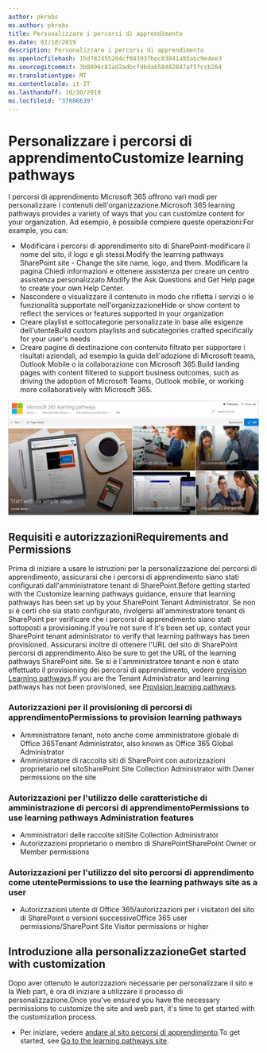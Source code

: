 ```yaml
---
author: pkrebs
ms.author: pkrebs
title: Personalizzare i percorsi di apprendimento
ms.date: 02/18/2019
description: Personalizzare i percorsi di apprendimento
ms.openlocfilehash: 15d782455204cf043937bec03041a85abc9e4ee3
ms.sourcegitcommit: 3b8896c81ad2adbcfdbda658482847af5fccb264
ms.translationtype: MT
ms.contentlocale: it-IT
ms.lasthandoff: 10/30/2019
ms.locfileid: "37886639"
---
```

# <a name="customize-learning-pathways"></a><span data-ttu-id="86dfe-103">Personalizzare i percorsi di apprendimento</span><span class="sxs-lookup"><span data-stu-id="86dfe-103">Customize learning pathways</span></span>

<span data-ttu-id="86dfe-104">I percorsi di apprendimento Microsoft 365 offrono vari modi per personalizzare i contenuti dell'organizzazione.</span><span class="sxs-lookup"><span data-stu-id="86dfe-104">Microsoft 365 learning pathways provides a variety of ways that you can customize content for your organization.</span></span> <span data-ttu-id="86dfe-105">Ad esempio, è possibile compiere queste operazioni:</span><span class="sxs-lookup"><span data-stu-id="86dfe-105">For example, you can:</span></span>  
- <span data-ttu-id="86dfe-106">Modificare i percorsi di apprendimento sito di SharePoint-modificare il nome del sito, il logo e gli stessi.</span><span class="sxs-lookup"><span data-stu-id="86dfe-106">Modify the learning pathways SharePoint site - Change the site name, logo, and them.</span></span> <span data-ttu-id="86dfe-107">Modificare la pagina Chiedi informazioni e ottenere assistenza per creare un centro assistenza personalizzato.</span><span class="sxs-lookup"><span data-stu-id="86dfe-107">Modify the Ask Questions and Get Help page to create your own Help Center.</span></span> 
- <span data-ttu-id="86dfe-108">Nascondere o visualizzare il contenuto in modo che rifletta i servizi o le funzionalità supportate nell'organizzazione</span><span class="sxs-lookup"><span data-stu-id="86dfe-108">Hide or show content to reflect the services or features supported in your organization</span></span> 
- <span data-ttu-id="86dfe-109">Creare playlist e sottocategorie personalizzate in base alle esigenze dell'utente</span><span class="sxs-lookup"><span data-stu-id="86dfe-109">Build custom playlists and subcategories crafted specifically for your user's needs</span></span>
- <span data-ttu-id="86dfe-110">Creare pagine di destinazione con contenuto filtrato per supportare i risultati aziendali, ad esempio la guida dell'adozione di Microsoft teams, Outlook Mobile o la collaborazione con Microsoft 365.</span><span class="sxs-lookup"><span data-stu-id="86dfe-110">Build landing pages with content filtered to support business outcomes, such as driving the adoption of Microsoft Teams, Outlook mobile, or working more collaboratively with Microsoft 365.</span></span>

![CG-Introducing. png](media/cg-introducing.png)

## <a name="requirements-and-permissions"></a><span data-ttu-id="86dfe-112">Requisiti e autorizzazioni</span><span class="sxs-lookup"><span data-stu-id="86dfe-112">Requirements and Permissions</span></span>

<span data-ttu-id="86dfe-113">Prima di iniziare a usare le istruzioni per la personalizzazione dei percorsi di apprendimento, assicurarsi che i percorsi di apprendimento siano stati configurati dall'amministratore tenant di SharePoint.</span><span class="sxs-lookup"><span data-stu-id="86dfe-113">Before getting started with the Customize learning pathways guidance, ensure that learning pathways has been set up by your SharePoint Tenant Administrator.</span></span> <span data-ttu-id="86dfe-114">Se non si è certi che sia stato configurato, rivolgersi all'amministratore tenant di SharePoint per verificare che i percorsi di apprendimento siano stati sottoposti a provisioning.</span><span class="sxs-lookup"><span data-stu-id="86dfe-114">If you’re not sure if it's been set up, contact your SharePoint tenant administrator to verify that learning pathways has been provisioned.</span></span> <span data-ttu-id="86dfe-115">Assicurarsi inoltre di ottenere l'URL del sito di SharePoint percorsi di apprendimento.</span><span class="sxs-lookup"><span data-stu-id="86dfe-115">Also be sure to get the URL of the learning pathways SharePoint site.</span></span> <span data-ttu-id="86dfe-116">Se si è l'amministratore tenant e non è stato effettuato il provisioning dei percorsi di apprendimento, vedere [provision Learning pathways](custom_provision.md).</span><span class="sxs-lookup"><span data-stu-id="86dfe-116">If you are the Tenant Administrator and learning pathways has not been provisioned, see [Provision learning pathways](custom_provision.md).</span></span> 

### <a name="permissions-to-provision-learning-pathways"></a><span data-ttu-id="86dfe-117">Autorizzazioni per il provisioning di percorsi di apprendimento</span><span class="sxs-lookup"><span data-stu-id="86dfe-117">Permissions to provision learning pathways</span></span>

- <span data-ttu-id="86dfe-118">Amministratore tenant, noto anche come amministratore globale di Office 365</span><span class="sxs-lookup"><span data-stu-id="86dfe-118">Tenant Administrator, also known as Office 365 Global Administrator</span></span>
- <span data-ttu-id="86dfe-119">Amministratore di raccolta siti di SharePoint con autorizzazioni proprietario nel sito</span><span class="sxs-lookup"><span data-stu-id="86dfe-119">SharePoint Site Collection Administrator with Owner permissions on the site</span></span>

### <a name="permissions-to-use-learning-pathways-administration-features"></a><span data-ttu-id="86dfe-120">Autorizzazioni per l'utilizzo delle caratteristiche di amministrazione di percorsi di apprendimento</span><span class="sxs-lookup"><span data-stu-id="86dfe-120">Permissions to use learning pathways Administration features</span></span>

- <span data-ttu-id="86dfe-121">Amministratori delle raccolte siti</span><span class="sxs-lookup"><span data-stu-id="86dfe-121">Site Collection Administrator</span></span>
- <span data-ttu-id="86dfe-122">Autorizzazioni proprietario o membro di SharePoint</span><span class="sxs-lookup"><span data-stu-id="86dfe-122">SharePoint Owner or Member permissions</span></span>

### <a name="permissions-to-use-the-learning-pathways-site-as-a-user"></a><span data-ttu-id="86dfe-123">Autorizzazioni per l'utilizzo del sito percorsi di apprendimento come utente</span><span class="sxs-lookup"><span data-stu-id="86dfe-123">Permissions to use the learning pathways site as a user</span></span>

- <span data-ttu-id="86dfe-124">Autorizzazioni utente di Office 365/autorizzazioni per i visitatori del sito di SharePoint o versioni successive</span><span class="sxs-lookup"><span data-stu-id="86dfe-124">Office 365 user permissions/SharePoint Site Visitor permissions or higher</span></span>

## <a name="get-started-with-customization"></a><span data-ttu-id="86dfe-125">Introduzione alla personalizzazione</span><span class="sxs-lookup"><span data-stu-id="86dfe-125">Get started with customization</span></span>
<span data-ttu-id="86dfe-126">Dopo aver ottenuto le autorizzazioni necessarie per personalizzare il sito e la Web part, è ora di iniziare a utilizzare il processo di personalizzazione.</span><span class="sxs-lookup"><span data-stu-id="86dfe-126">Once you've ensured you have the necessary permissions to customize the site and web part, it's time to get started with the customization process.</span></span> 

- <span data-ttu-id="86dfe-127">Per iniziare, vedere [andare al sito percorsi di apprendimento](custom_goto.md).</span><span class="sxs-lookup"><span data-stu-id="86dfe-127">To get started, see [Go to the learning pathways site](custom_goto.md).</span></span>